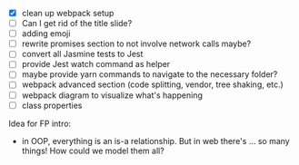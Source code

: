- [x] clean up webpack setup
- [ ] Can I get rid of the title slide?
- [ ] adding emoji
- [ ] rewrite promises section to not involve network calls maybe?
- [ ] convert all Jasmine tests to Jest
- [ ] provide Jest watch command as helper
- [ ] maybe provide yarn commands to navigate to the necessary folder?
- [ ] webpack advanced section (code splitting, vendor, tree shaking, etc.)
- [ ] webpack diagram to visualize what's happening
- [ ] class properties

Idea for FP intro:

- in OOP, everything is an is-a relationship. But in web there's ... so many things! How could we model them all?
